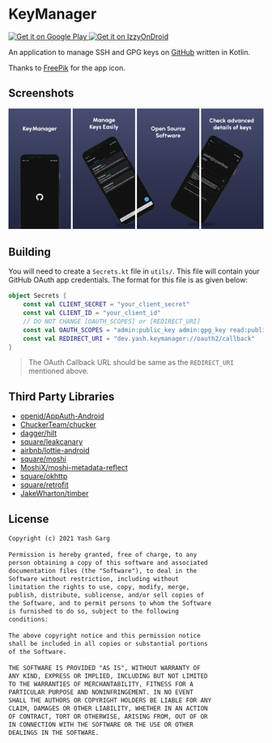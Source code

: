 # KeyManager

<a href="https://play.google.com/store/apps/details?id=dev.yash.keymanager">
  <img src="https://play.google.com/intl/en_us/badges/static/images/badges/en_badge_web_generic.png"
       alt="Get it on Google Play"
       height="80" />
</a>
<a href="https://apt.izzysoft.de/fdroid/index/apk/dev.yash.keymanager">
  <img src="https://gitlab.com/IzzyOnDroid/repo/-/raw/master/assets/IzzyOnDroid.png"
       alt="Get it on IzzyOnDroid"
       height="80" />
</a>

An application to manage SSH and GPG keys on [GitHub](https://github.com/settings/keys) written in Kotlin.

Thanks to [FreePik](https://www.flaticon.com/free-icon/password_4370811) for the app icon.

## Screenshots

![Feature Graphic](images/feature-graphic.png)

## Building

You will need to create a `Secrets.kt` file in `utils/`. This file will contain your GitHub OAuth app credentials. The format for this file is as given below:

```kotlin
object Secrets {
    const val CLIENT_SECRET = "your_client_secret"
    const val CLIENT_ID = "your_client_id"
    // DO NOT CHANGE [OAUTH_SCOPES] or [REDIRECT_URI]
    const val OAUTH_SCOPES = "admin:public_key admin:gpg_key read:public_key write:public_key"
    const val REDIRECT_URI = "dev.yash.keymanager://oauth2/callback"
}
```

> The OAuth Callback URL should be same as the `REDIRECT_URI` mentioned above.

## Third Party Libraries

- [openid/AppAuth-Android](https://github.com/openid/AppAuth-Android)
- [ChuckerTeam/chucker](https://github.com/ChuckerTeam/chucker)
- [dagger/hilt](https://dagger.dev/hilt/)
- [square/leakcanary](https://github.com/square/leakcanary/)
- [airbnb/lottie-android](https://github.com/airbnb/lottie-android)
- [square/moshi](https://github.com/square/moshi)
- [MoshiX/moshi-metadata-reflect](https://github.com/ZacSweers/MoshiX/tree/main/moshi-metadata-reflect)
- [square/okhttp](https://github.com/square/okhttp)
- [square/retrofit](https://github.com/square/retrofit)
- [JakeWharton/timber](https://github.com/JakeWharton/timber)

## License

```
Copyright (c) 2021 Yash Garg

Permission is hereby granted, free of charge, to any
person obtaining a copy of this software and associated
documentation files (the "Software"), to deal in the
Software without restriction, including without
limitation the rights to use, copy, modify, merge,
publish, distribute, sublicense, and/or sell copies of
the Software, and to permit persons to whom the Software
is furnished to do so, subject to the following
conditions:

The above copyright notice and this permission notice
shall be included in all copies or substantial portions
of the Software.

THE SOFTWARE IS PROVIDED "AS IS", WITHOUT WARRANTY OF
ANY KIND, EXPRESS OR IMPLIED, INCLUDING BUT NOT LIMITED
TO THE WARRANTIES OF MERCHANTABILITY, FITNESS FOR A
PARTICULAR PURPOSE AND NONINFRINGEMENT. IN NO EVENT
SHALL THE AUTHORS OR COPYRIGHT HOLDERS BE LIABLE FOR ANY
CLAIM, DAMAGES OR OTHER LIABILITY, WHETHER IN AN ACTION
OF CONTRACT, TORT OR OTHERWISE, ARISING FROM, OUT OF OR
IN CONNECTION WITH THE SOFTWARE OR THE USE OR OTHER
DEALINGS IN THE SOFTWARE.
```
